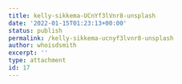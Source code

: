 ```yaml
---
title: kelly-sikkema-UCnYf3lVnr8-unsplash
date: '2022-01-15T01:23:13+00:00'
status: publish
permalink: /kelly-sikkema-ucnyf3lvnr8-unsplash
author: whoisdsmith
excerpt: ''
type: attachment
id: 17
---
```

<!DOCTYPE html PUBLIC "-//W3C//DTD HTML 4.0 Transitional//EN" "http://www.w3.org/TR/REC-html40/loose.dtd">
<?xml encoding="UTF-8">
